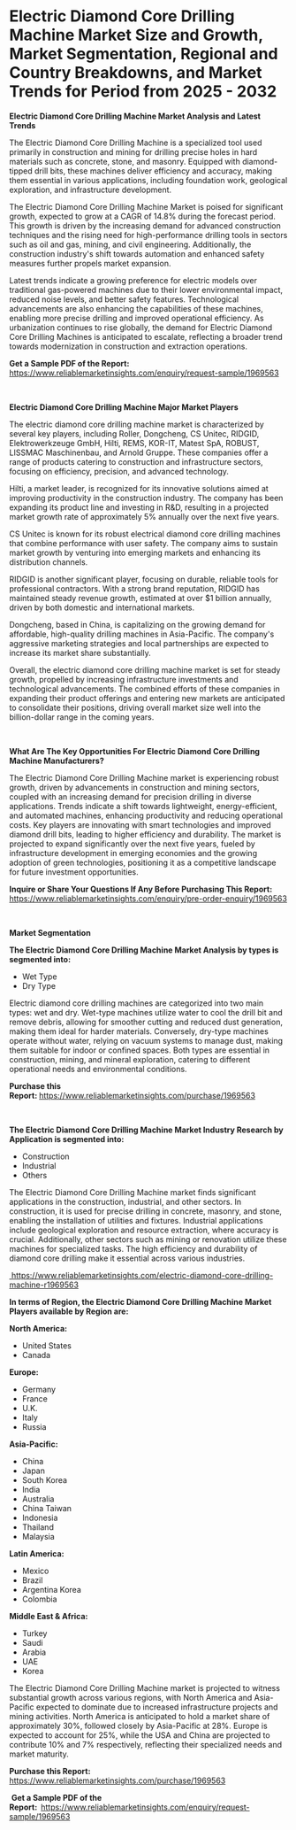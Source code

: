 <p><h1>Electric Diamond Core Drilling Machine Market Size and Growth, Market Segmentation, Regional and Country Breakdowns, and Market Trends for Period from 2025 -  2032</h1></p><p><strong>Electric Diamond Core Drilling Machine Market Analysis and Latest Trends</strong></p>
<p><p>The Electric Diamond Core Drilling Machine is a specialized tool used primarily in construction and mining for drilling precise holes in hard materials such as concrete, stone, and masonry. Equipped with diamond-tipped drill bits, these machines deliver efficiency and accuracy, making them essential in various applications, including foundation work, geological exploration, and infrastructure development.</p><p>The Electric Diamond Core Drilling Machine Market is poised for significant growth, expected to grow at a CAGR of 14.8% during the forecast period. This growth is driven by the increasing demand for advanced construction techniques and the rising need for high-performance drilling tools in sectors such as oil and gas, mining, and civil engineering. Additionally, the construction industry's shift towards automation and enhanced safety measures further propels market expansion.</p><p>Latest trends indicate a growing preference for electric models over traditional gas-powered machines due to their lower environmental impact, reduced noise levels, and better safety features. Technological advancements are also enhancing the capabilities of these machines, enabling more precise drilling and improved operational efficiency. As urbanization continues to rise globally, the demand for Electric Diamond Core Drilling Machines is anticipated to escalate, reflecting a broader trend towards modernization in construction and extraction operations.</p></p>
<p><strong>Get a Sample PDF of the Report:&nbsp;</strong> <a href="https://www.reliablemarketinsights.com/enquiry/request-sample/1969563?utm_campaign=3167&utm_medium=2&utm_source=Github&utm_content=ia&utm_term=12042025&utm_id=electric-diamond-core-drilling-machine">https://www.reliablemarketinsights.com/enquiry/request-sample/1969563</a></p>
<p>&nbsp;</p>
<p><strong>Electric Diamond Core Drilling Machine Major Market Players</strong></p>
<p><p>The electric diamond core drilling machine market is characterized by several key players, including Roller, Dongcheng, CS Unitec, RIDGID, Elektrowerkzeuge GmbH, Hilti, REMS, KOR-IT, Matest SpA, ROBUST, LISSMAC Maschinenbau, and Arnold Gruppe. These companies offer a range of products catering to construction and infrastructure sectors, focusing on efficiency, precision, and advanced technology.</p><p>Hilti, a market leader, is recognized for its innovative solutions aimed at improving productivity in the construction industry. The company has been expanding its product line and investing in R&D, resulting in a projected market growth rate of approximately 5% annually over the next five years. </p><p>CS Unitec is known for its robust electrical diamond core drilling machines that combine performance with user safety. The company aims to sustain market growth by venturing into emerging markets and enhancing its distribution channels. </p><p>RIDGID is another significant player, focusing on durable, reliable tools for professional contractors. With a strong brand reputation, RIDGID has maintained steady revenue growth, estimated at over $1 billion annually, driven by both domestic and international markets.</p><p>Dongcheng, based in China, is capitalizing on the growing demand for affordable, high-quality drilling machines in Asia-Pacific. The company's aggressive marketing strategies and local partnerships are expected to increase its market share substantially.</p><p>Overall, the electric diamond core drilling machine market is set for steady growth, propelled by increasing infrastructure investments and technological advancements. The combined efforts of these companies in expanding their product offerings and entering new markets are anticipated to consolidate their positions, driving overall market size well into the billion-dollar range in the coming years.</p></p>
<p>&nbsp;</p>
<p><strong>What Are The Key Opportunities For Electric Diamond Core Drilling Machine Manufacturers?</strong></p>
<p><p>The Electric Diamond Core Drilling Machine market is experiencing robust growth, driven by advancements in construction and mining sectors, coupled with an increasing demand for precision drilling in diverse applications. Trends indicate a shift towards lightweight, energy-efficient, and automated machines, enhancing productivity and reducing operational costs. Key players are innovating with smart technologies and improved diamond drill bits, leading to higher efficiency and durability. The market is projected to expand significantly over the next five years, fueled by infrastructure development in emerging economies and the growing adoption of green technologies, positioning it as a competitive landscape for future investment opportunities.</p></p>
<p><strong>Inquire or Share Your Questions If Any Before Purchasing This Report:</strong> <a href="https://www.reliablemarketinsights.com/enquiry/pre-order-enquiry/1969563?utm_campaign=3167&utm_medium=2&utm_source=Github&utm_content=ia&utm_term=12042025&utm_id=electric-diamond-core-drilling-machine">https://www.reliablemarketinsights.com/enquiry/pre-order-enquiry/1969563</a></p>
<p>&nbsp;</p>
<p><strong>Market Segmentation</strong></p>
<p><strong>The Electric Diamond Core Drilling Machine Market Analysis by types is segmented into:</strong></p>
<p><ul><li>Wet Type</li><li>Dry Type</li></ul></p>
<p><p>Electric diamond core drilling machines are categorized into two main types: wet and dry. Wet-type machines utilize water to cool the drill bit and remove debris, allowing for smoother cutting and reduced dust generation, making them ideal for harder materials. Conversely, dry-type machines operate without water, relying on vacuum systems to manage dust, making them suitable for indoor or confined spaces. Both types are essential in construction, mining, and mineral exploration, catering to different operational needs and environmental conditions.</p></p>
<p><strong>Purchase this Report:&nbsp;</strong><a href="https://www.reliablemarketinsights.com/purchase/1969563?utm_campaign=3167&utm_medium=2&utm_source=Github&utm_content=ia&utm_term=12042025&utm_id=electric-diamond-core-drilling-machine">https://www.reliablemarketinsights.com/purchase/1969563</a></p>
<p>&nbsp;</p>
<p><strong>The Electric Diamond Core Drilling Machine Market Industry Research by Application is segmented into:</strong></p>
<p><ul><li>Construction</li><li>Industrial</li><li>Others</li></ul></p>
<p><p>The Electric Diamond Core Drilling Machine market finds significant applications in the construction, industrial, and other sectors. In construction, it is used for precise drilling in concrete, masonry, and stone, enabling the installation of utilities and fixtures. Industrial applications include geological exploration and resource extraction, where accuracy is crucial. Additionally, other sectors such as mining or renovation utilize these machines for specialized tasks. The high efficiency and durability of diamond core drilling make it essential across various industries.</p></p>
<p><a href="https://www.reliablemarketinsights.com/electric-diamond-core-drilling-machine-r1969563?utm_campaign=3167&utm_medium=2&utm_source=Github&utm_content=ia&utm_term=12042025&utm_id=electric-diamond-core-drilling-machine">&nbsp;https://www.reliablemarketinsights.com/electric-diamond-core-drilling-machine-r1969563</a></p>
<p><strong>In terms of Region, the Electric Diamond Core Drilling Machine Market Players available by Region are:</strong></p>
<p>
    <p> <strong> North America: </strong>
        <ul>
            <li>United States</li>
            <li>Canada</li>
        </ul>
        </p> 
    <p> <strong> Europe: </strong>
        <ul>
            <li>Germany</li>
            <li>France</li>
            <li>U.K.</li>
            <li>Italy</li>
            <li>Russia</li>
        </ul>
        </p> 
    <p> <strong> Asia-Pacific: </strong>
        <ul>
            <li>China</li>
            <li>Japan</li>
            <li>South Korea</li>
            <li>India</li>
            <li>Australia</li>
            <li>China Taiwan</li>
            <li>Indonesia</li>
            <li>Thailand</li>
            <li>Malaysia</li>
        </ul>
        </p> 
    <p> <strong> Latin America: </strong>
        <ul>
            <li>Mexico</li>
            <li>Brazil</li>
            <li>Argentina Korea</li>
            <li>Colombia</li>
        </ul>
        </p> 
    <p> <strong> Middle East & Africa: </strong>
        <ul>
            <li>Turkey</li>
            <li>Saudi</li>
            <li>Arabia</li>
            <li>UAE</li>
            <li>Korea</li>
        </ul>
    </p>
    </p>
<p><p>The Electric Diamond Core Drilling Machine market is projected to witness substantial growth across various regions, with North America and Asia-Pacific expected to dominate due to increased infrastructure projects and mining activities. North America is anticipated to hold a market share of approximately 30%, followed closely by Asia-Pacific at 28%. Europe is expected to account for 25%, while the USA and China are projected to contribute 10% and 7% respectively, reflecting their specialized needs and market maturity.</p></p>
<p><strong>Purchase this Report: </strong><a href="https://www.reliablemarketinsights.com/purchase/1969563?utm_campaign=3167&utm_medium=2&utm_source=Github&utm_content=ia&utm_term=12042025&utm_id=electric-diamond-core-drilling-machine">https://www.reliablemarketinsights.com/purchase/1969563</a></p>
<p>&nbsp;<strong>Get a Sample PDF of the Report:&nbsp;&nbsp;</strong><a href="https://www.reliablemarketinsights.com/enquiry/request-sample/1969563?utm_campaign=3167&utm_medium=2&utm_source=Github&utm_content=ia&utm_term=12042025&utm_id=electric-diamond-core-drilling-machine">https://www.reliablemarketinsights.com/enquiry/request-sample/1969563</a></p>
<p><strong></strong></p>
<p><p></p><p></p><p></p></p>